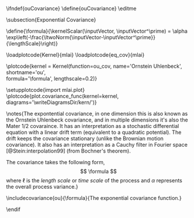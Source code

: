 \ifndef{ouCovariance}
\define{ouCovariance}
\editme

\subsection{Exponential Covariance}

\define{\formula}{\kernelScalar(\inputVector, \inputVector^\prime) = \alpha \exp\left(-\frac{\ltwoNorm{\inputVector-\inputVector^\prime}}{\lengthScale}\right)}

\loadplotcode{Kernel}{mlai}
\loadplotcode{eq_cov}{mlai}

\plotcode{kernel = Kernel(function=ou_cov,
                     name='Ornstein Uhlenbeck',
                     shortname='ou',					 
                     formula='\formula',
					 lengthscale=0.2)}

\setupplotcode{import mlai.plot}
\plotcode{plot.covariance_func(kernel=kernel, diagrams='\writeDiagramsDir/kern/')}

\notes{The expontential covariance, in one dimension this is also known as the Ornstein Uhlenbeck covariance, and in multiple dimensions it's also the Mater 1/2 covaraince. It has an interpretation as a stochastic differential equation with a linear drift term (equivalent to a quadratic potential). The drift keeps the covariance stationary (unlike the Brownian motion covariance). It also has an interpretation as a Cauchy filter in Fourier space [@Stein:interpolation99] (from Bochner's theorem). 

The covariance takes the following form,
$$
\formula
$$
where $\ell$ is the *length scale* or *time scale* of the process and $\alpha$ represents the overall process variance.}

\includecovariance{ou}{\formula}{The exponential covariance function.}


\endif
